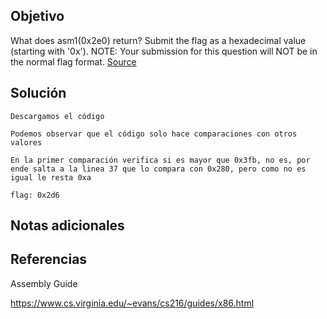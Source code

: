 ## Objetivo

What does asm1(0x2e0) return? Submit the flag as a hexadecimal value (starting with '0x'). NOTE: Your submission for this question will NOT be in the normal flag format. [Source](https://jupiter.challenges.picoctf.org/static/f1c2358ff7d1e9386e41552c549cf2f6/test.S)
## Solución

```
Descargamos el código

Podemos observar que el código solo hace comparaciones con otros valores

En la primer comparación verifica si es mayor que 0x3fb, no es, por ende salta a la linea 37 que lo compara con 0x280, pero como no es igual le resta 0xa

flag: 0x2d6
```

## Notas adicionales

## Referencias

Assembly Guide

https://www.cs.virginia.edu/~evans/cs216/guides/x86.html